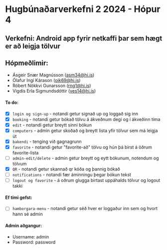# Hugbúnaðarverkefni 2 2024 - Hópur 4

## Verkefni: Android app fyrir netkaffi þar sem hægt er að leigja tölvur


## Hópmeðlimir:

- Ásgeir Snær Magnússon (asm34@hi.is)
- Ólafur Ingi Kárason (oik69@hi.is)
- Róbert Nökkvi Gunarsson (rng1@hi.is)
- Vigdís Erla Sigmundsdóttir (ves14@hi.is)


#### To do:
<!-- checkbox to mark when complete -->
- [x] `login og sign-up` - notandi getur signað up og loggað sig inn
- [x] `booking` - notandi getur bókað tölvu á ákveðnum degi og í ákveðinn tíma
- [x] `edit` - notandi getur breytt sinni bókun
- [x] `computers` - admin getur skoðað og breytt lista yfir tölvur sem má leigja út
- [x] `bakendi` - tenging við gagnagrunn
- [x] `favorite` - notandi getur "favorite-að" tölvu og hún þá birst á öðrum favorite-lista
- [ ] `admin-edit/delete` - admin getur breytt og eytt bókunum, notendum og tölvum
- [x] `QR` - notandi getur skannað qr kóða og þannig bókað
- [ ] `notifications` - notandi fær áminningu þegar bókun tekst
- [ ] `logout og favorite` - á oðrum glugga birtast uppáhalds tölvur og logout takki 
      
#### Ef tími gefst:

<!-- checkbox to mark when complete -->

- [ ] `hamborgara-menu` - notandi getur séð hver er loggaður inn sem og hvort hann sé admin



#### Admin aðgangur:
-  Username: admin
-  Password: password
  

